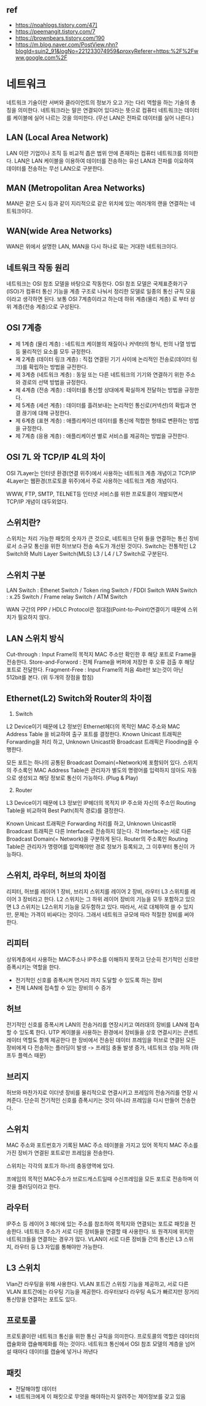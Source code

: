 ## ref
- https://noahlogs.tistory.com/47]
- https://peemangit.tistory.com/7
- https://brownbears.tistory.com/190
- https://m.blog.naver.com/PostView.nhn?blogId=suin2_91&logNo=221233074959&proxyReferer=https:%2F%2Fwww.google.com%2F


# 네트워크

네트워크 기술이란 서버와 클라이언트의 정보가 오고 가는 다리 역할을 하는 기술의 총칭을 의미한다.
네트워크라는 말은 연결되어 있다라는 뜻으로 컴퓨터 네트워크는 데이터를 케이블에 실어 나르는 것을 의미한다. (무선 LAN은 전파로 데이터를 실어 나른다.)

## LAN (Local Area Network)

LAN 이란 기업이나 조직 등 비교적 좁은 범위 안에 존재하는 컴퓨터 네트워크를 의미한다. LAN은 LAN 케이블을 이용하여 데이터를 전송하는 유선 LAN과 전파를 이요하여 데이터를 전송하는 무선 LAN으로 구분한다.

## MAN (Metropolitan Area Networks)

MAN은 같은 도시 등과 같이 지리적으로 같은 위치에 있는 여러개의 랜을 연결하는 네트워크이다.

## WAN(wide Area Networks)

WAN은 위에서 설명한 LAN, MAN을 다시 하나로 묶는 거대한 네트워크이다.

## 네트워크 작동 원리

네트워크는 OSI 참조 모델을 바탕으로 작동한다. OSI 참조 모델은 국제표준화기구(ISO)가 컴퓨터 통신 기능을 계층 구조로 나눠서 정리한 모델로 일종의 통신 규칙 모음이라고 생각하면 된다.
보통 OSI 7계층이라고 하는데 하위 계층(물리 게층) 로 부터 상위 계층(전송 계층)으로 구성된다.

## OSI 7계층

- 제 1계층 (물리 계층) : 네트워크 케이블의 재질이나 커넥터의 형식, 핀의 나열 방법 등 물리적인 요소를 모두 규정한다.
- 제 2계층 (데이터 링크 계층) : 직접 연결된 기기 사이에 논리적인 전송로(데이터 링크)를 확립하는 방법을 규전한다.
- 제 3계층 (네트워크 계층) : 동일 또는 다른 네트워크의 기기와 연결하기 위한 주소와 경로의 선택 방법을 규정한다.
- 제 4계층 (전송 계층) : 데이터를 통신할 상대에게 확실하게 전달하는 방법을 규정한다.
- 제 5계층 (세션 계층) : 데이터를 흘려보내는 논리적인 통신로(커넥션)의 확립과 연결 끊기에 대해 규정한다.
- 제 6계층 (표현 계층) : 애플리케이션 데이터를 통신에 적합한 형태로 변환하는 방법을 규정한다.
- 제 7계층 (응용 계층) : 애플리케이션 별로 서비스를 제공하는 방법을 규전한다.

## OSI 7L 와 TCP/IP 4L의 차이

OSI 7Layer는 인터넷 환경(연결 위주)에서 사용하는 네트워크 계층 개념이고
TCP/IP 4Layer는 웹환경(프로토콜 위주)에서 주로 사용하는 네트워크 계층 개념이다.

WWW, FTP, SMTP, TELNET등 인터넷 서비스를 위한 프로토콜이 개발되면서 TCP/IP 개념이 대두외었다.

## 스위치란?

스위치는 처리 가능한 패킷의 숫자가 큰 것으로, 네트워크 단위 들을 연결하는 통신 장비로서 소규모 통신을 위한 허브보다 전송 속도가 개선된 것이다.
Switch는 전통적인 L2 Switch와 Multi Layer Switch(MLS) L3 / L4 / L7 Switch로 구분된다.

## 스위치 구분

LAN Switch : Ethenet Switch / Token ring Switch / FDDI Switch
WAN Switch : x.25 Switch / Frame relay Switch / ATM Switch

WAN 구간의 PPP / HDLC Protocol은 점대점(Point-to-Point)연결이기 때문에 스위치가 필요하지 않다.

## LAN 스위치 방식

Cut-through : Input Frame의 목적지 MAC 주소만 확인한 후 해당 포트로 Frame을 전송한다.
Store-and-Forword : 전체 Frame을 버퍼에 저장한 후 오류 검출 후 해당 포트로 전달한다.
Fragment-Free : Input Frame의 처음 4bit만 보는것이 아닌 512bit를 본다. (위 두개의 장점을 합침)

## Ethernet(L2) Switch와 Router의 차이점

1. Switch

L2 Device이기 때문에 L2 정보인 Ethernet헤더의 목적인 MAC 주소와 MAC Address Table 을 비교하여 출구 포트를 결정한다.
Known Unicast 트래픽은 Forwarding을 처리 하고, Unknown Unicast와 Broadcast 트래픽은 Flooding을 수행한다.

모든 포트는 하나의 공통된 Broadcast Domain(=Network)에 포함되어 있다.
스위치의 주소록인 MAC Address Table은 관리자가 별도의 명령어를 입력하지 않아도 자동으로 생성되고 해당 정보로 통신이 가능하다. (Plug & Play)

2. Router

L3 Device이기 때문에 L3 정보인 IP헤더의 목적지 IP 주소와 자신의 주소인 Routing Table을 비교하여 Best Path(최적 경로)를 결정한다.

Known Unicast 트래픽은 Forwarding 처리를 하고,  Unknown Unicast와 Broadcast 트래픽은 다른 Interface로 전송하지 않는다.
각 Interface는 서로 다른 Broadcast Domain(= Network)을 구분하게 된다.
Router의 주소록인 Routing Table은 관리자가 명령어를 입력해야만 경로 정보가 등록되고, 그 이후부터 통신이 가능하다.

## 스위치, 라우터, 허브의 차이점

리피터, 허브를 레이어 1 장비, 브리지 스위치를 레이어 2 장비, 라우터 L3 스위치를 레이어 3 장비라고 한다. L2 스위치는 그 하위 레이어 장비의 기능을 모두 포함하고 있으면 L3 스위치는 L2스위치 기능을 모두함하고 있다. 따라서, 서로 대체하여 쓸 수 있지만, 문제는 가격이 비싸다는 것이다. 그래서 네트워크 규모에 따라 적절한 장비를 써야 한다.

## 리피터 

상위계층에서 사용하는 MAC주소나 IP주소를 이해하지 못하고 단순히 전기적인 신호만 증폭시키는 역할을 한다.

- 전기적인 신호를 증폭시켜 먼거리 까지 도달할 수 있도록 하는 장비
- 전체 LAN에 접속할 수 있는 장비의 수 증가

## 허브 

전기적인 신호를 증폭시켜 LAN의 전송거리를 연장시키고 여러대의 장비를 LAN에 접속할 수 있도록 한다.
UTP 케이블을 사용하는 환경에서 장비들을 상호 연결시키는 콘센트레이터 역할도 함께 제공한다 
한 장비에서 전송된 데이터 프레임을 허브로 연결된 모든 장비에게 다 전송하는 플러딩이 발생 -> 프레임 충돌 발생 증가, 네트워크 성능 저하 (하프두 플렉스 때문)

## 브리지

허브와 마찬가지로 이더넷 장비를 물리적으로 연결시키고 프레임의 전송거리를 연장 시켜준다. 
단순히 전기적인 신호를 증폭시키는 것이 아니라 프레임을 다시 만들어 전송한다.

## 스위치

MAC 주소와 포트번호가 기록된 MAC 주소 테이블을 가지고 있어 목적지 MAC 주소를 가진 장비가 연결된 포트로만 프레임을 전송한다.

스위치는 각각의 포트가 하나의 충동영역에 있다.

프에임의 목적인 MAC주소가 브로드캐스트일때 수신프레임을 모든 포트로 전송하며 이것을 플러딩이라고 한다.

## 라우터 

IP주소 등 레이어 3 헤더에 있는 주소를 참조하여 목적지와 연결되는 포트로 패킷을 전송한다. 네트워크 주소가 서로 다른 장비들을 연결할 때 사용한다.  또 원격지에 위치한 네트워크들을 연결하는 경우가 많다.
VLAN이 서로 다른 장비들 간의 통신은 L3 스위치, 라우터 등 L3 자입를 통해야만 가능한다.

## L3 스위치

Vlan간 라우팅을 위해 사용한다.
VLAN 포트간 스위칭 기능을 제공하고, 서로 다른 VLAN 포트간에는 라우팅 기능을 제공한다.
라우터보다 라우팅 속도가 빠르지만 장거리 통신망을 연결하는 포트도 있다.

## 프로토콜

프로토콜이란 네트워크 통신을 위한 통신 규칙을 의미한다.
프로토콜의 역할은 데이터의 캡슐화와 캡슐해제화를 하는 것이다. 네트워크 통신에서 OSI 참조 모델의 계층을 넘어설 때마다 데이터를 캡슐에 넣거나 꺼낸다

## 패킷

- 전달해야할 데이터
- 네트워크에게 이 패킷으로 무엇을 해야하는지 알려주는 제어정보를 갖고 있음

